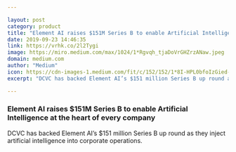 ```yaml
---

layout: post
category: product
title: "Element AI raises $151M Series B to enable Artificial Intelligence at the heart of every company"
date: 2019-09-23 14:46:35
link: https://vrhk.co/2l2Tygi
image: https://miro.medium.com/max/1024/1*Rgvqh_tjaDoVrGHZrzANaw.jpeg
domain: medium.com
author: "Medium"
icon: https://cdn-images-1.medium.com/fit/c/152/152/1*8I-HPL0bfoIzGied-dzOvA.png
excerpt: "DCVC has backed Element AI’s $151 million Series B up round as they inject artificial intelligence into corporate operations."

---
```


### Element AI raises $151M Series B to enable Artificial Intelligence at the heart of every company

DCVC has backed Element AI’s $151 million Series B up round as they inject artificial intelligence into corporate operations.